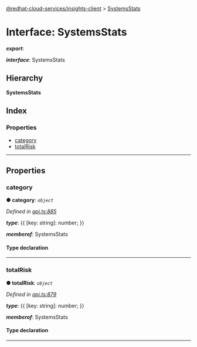 [@redhat-cloud-services/insights-client](../README.md) > [SystemsStats](../interfaces/systemsstats.md)

# Interface: SystemsStats

*__export__*: 

*__interface__*: SystemsStats

## Hierarchy

**SystemsStats**

## Index

### Properties

* [category](systemsstats.md#category)
* [totalRisk](systemsstats.md#totalrisk)

---

## Properties

<a id="category"></a>

###  category

**● category**: *`object`*

*Defined in [api.ts:885](https://github.com/RedHatInsights/javascript-clients/blob/master/packages/insights/api.ts#L885)*

*__type__*: {{ \[key: string\]: number; }}

*__memberof__*: SystemsStats

#### Type declaration

[key: `string`]: `number`

___
<a id="totalrisk"></a>

###  totalRisk

**● totalRisk**: *`object`*

*Defined in [api.ts:879](https://github.com/RedHatInsights/javascript-clients/blob/master/packages/insights/api.ts#L879)*

*__type__*: {{ \[key: string\]: number; }}

*__memberof__*: SystemsStats

#### Type declaration

[key: `string`]: `number`

___

